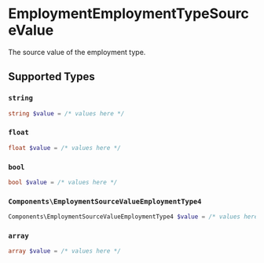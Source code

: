 # EmploymentEmploymentTypeSourceValue

The source value of the employment type.


## Supported Types

### `string`

```php
string $value = /* values here */
```

### `float`

```php
float $value = /* values here */
```

### `bool`

```php
bool $value = /* values here */
```

### `Components\EmploymentSourceValueEmploymentType4`

```php
Components\EmploymentSourceValueEmploymentType4 $value = /* values here */
```

### `array`

```php
array $value = /* values here */
```

